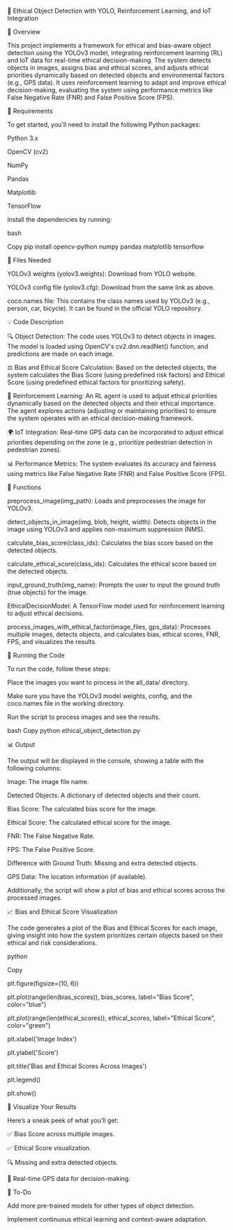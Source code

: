 🎯 Ethical Object Detection with YOLO, Reinforcement Learning, and IoT Integration

📜 Overview

This project implements a framework for ethical and bias-aware object detection using the YOLOv3 model, integrating reinforcement learning (RL) and IoT data for real-time ethical decision-making. The system detects objects in images, assigns bias and ethical scores, and adjusts ethical priorities dynamically based on detected objects and environmental factors (e.g., GPS data). It uses reinforcement learning to adapt and improve ethical decision-making, evaluating the system using performance metrics like False Negative Rate (FNR) and False Positive Score (FPS).


🚀 Requirements

To get started, you'll need to install the following Python packages:


Python 3.x

OpenCV (cv2)

NumPy

Pandas

Matplotlib

TensorFlow

Install the dependencies by running:


bash

Copy
pip install opencv-python numpy pandas matplotlib tensorflow

📂 Files Needed

YOLOv3 weights (yolov3.weights): Download from YOLO website.

YOLOv3 config file (yolov3.cfg): Download from the same link as above.

coco.names file: This contains the class names used by YOLOv3 (e.g., person, car, bicycle). It can be found in the official YOLO repository.

💡 Code Description

🔍 Object Detection: The code uses YOLOv3 to detect objects in images. The model is loaded using OpenCV's cv2.dnn.readNet() function, and predictions are made on each image.


⚖️ Bias and Ethical Score Calculation: Based on the detected objects, the system calculates the Bias Score (using predefined risk factors) and Ethical Score (using predefined ethical factors for prioritizing safety).


🤖 Reinforcement Learning: An RL agent is used to adjust ethical priorities dynamically based on the detected objects and their ethical importance. The agent explores actions (adjusting or maintaining priorities) to ensure the system operates with an ethical decision-making framework.


🌍 IoT Integration: Real-time GPS data can be incorporated to adjust ethical priorities depending on the zone (e.g., prioritize pedestrian detection in pedestrian zones).


📊 Performance Metrics: The system evaluates its accuracy and fairness using metrics like False Negative Rate (FNR) and False Positive Score (FPS).


🔧 Functions

preprocess_image(img_path): Loads and preprocesses the image for YOLOv3.

detect_objects_in_image(img, blob, height, width): Detects objects in the image using YOLOv3 and applies non-maximum suppression (NMS).

calculate_bias_score(class_ids): Calculates the bias score based on the detected objects.

calculate_ethical_score(class_ids): Calculates the ethical score based on the detected objects.

input_ground_truth(img_name): Prompts the user to input the ground truth (true objects) for the image.

EthicalDecisionModel: A TensorFlow model used for reinforcement learning to adjust ethical decisions.

process_images_with_ethical_factor(image_files, gps_data): Processes multiple images, detects objects, and calculates bias, ethical scores, FNR, FPS, and visualizes the results.

🚀 Running the Code

To run the code, follow these steps:


Place the images you want to process in the all_data/ directory.

Make sure you have the YOLOv3 model weights, config, and the coco.names file in the working directory.

Run the script to process images and see the results.

bash
Copy
python ethical_object_detection.py

📊 Output

The output will be displayed in the console, showing a table with the following columns:


Image: The image file name.

Detected Objects: A dictionary of detected objects and their count.

Bias Score: The calculated bias score for the image.

Ethical Score: The calculated ethical score for the image.

FNR: The False Negative Rate.

FPS: The False Positive Score.

Difference with Ground Truth: Missing and extra detected objects.

GPS Data: The location information (if available).

Additionally, the script will show a plot of bias and ethical scores across the processed images.


📈 Bias and Ethical Score Visualization

The code generates a plot of the Bias and Ethical Scores for each image, giving insight into how the system prioritizes certain objects based on their ethical and risk considerations.


python

Copy

plt.figure(figsize=(10, 6))

plt.plot(range(len(bias_scores)), bias_scores, label="Bias Score", color="blue")

plt.plot(range(len(ethical_scores)), ethical_scores, label="Ethical Score", color="green")

plt.xlabel('Image Index')

plt.ylabel('Score')

plt.title('Bias and Ethical Scores Across Images')

plt.legend()

plt.show()

🎨 Visualize Your Results

Here’s a sneak peek of what you’ll get:


✅ Bias Score across multiple images.

✅ Ethical Score visualization.

🔍 Missing and extra detected objects.

📍 Real-time GPS data for decision-making.

🚨 To-Do

Add more pre-trained models for other types of object detection.

Implement continuous ethical learning and context-aware adaptation.
